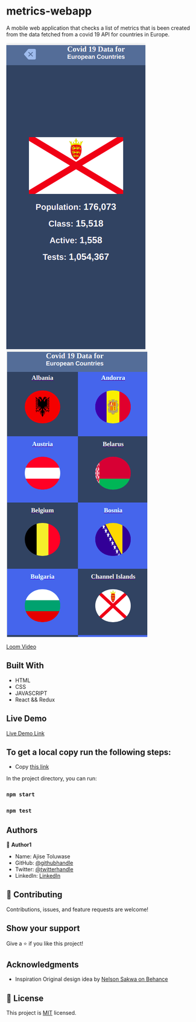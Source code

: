 # metrics-webapp

A mobile web application that checks a list of metrics that is been created from the data fetched from a covid 19 API for countries in Europe.

![screenshot](/img/detailpage.png)
![screenshot](/img/homepage.png)

[Loom Video](https://www.loom.com/share/7f8e5f6ddad94736b58268f2b2afc709)

## Built With

- HTML
- CSS
- JAVASCRIPT
- React && Redux
## Live Demo
[Live Demo Link](https://dreamy-booth-15f786.netlify.app/)


## To get a local copy run the following steps:
- Copy [this link](https://github.com/Whoistolu/metrics-webapp)

In the project directory, you can run:
### `npm start`

### `npm test`

## Authors

👤 **Author1**

- Name: Ajise Toluwase
- GitHub: [@githubhandle](https://github.com/Whoistolu)
- Twitter: [@twitterhandle](https://twitter.com/Littletolu)
- LinkedIn: [LinkedIn](https://www.linkedin.com/in/toluwase-ajise/)

## 🤝 Contributing

Contributions, issues, and feature requests are welcome!

## Show your support

Give a ⭐️ if you like this project!

## Acknowledgments

- Inspiration
  Original design idea by [ Nelson Sakwa on Behance](https://www.behance.net/gallery/31579789/Ballhead-App-%28Free-PSDs%29)

## 📝 License

This project is [MIT](./MIT.md) licensed.


